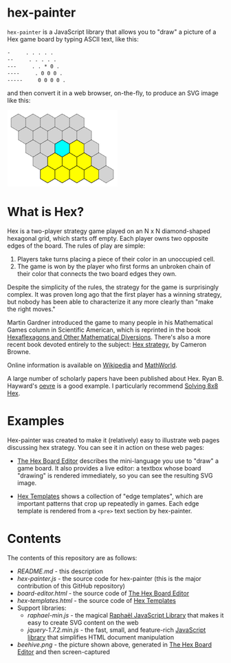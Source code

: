 hex-painter
===========

`hex-painter` is a JavaScript library that allows you to "draw" a picture of a
Hex game board by typing ASCII text, like this:

    -     . . . . .
    --     . . . . .
    ---     . . * 0 .
    ----     . 0 0 0 .
    -----     0 0 0 0 .

and then convert it in a web browser, on-the-fly, to produce an SVG image
like this:

![The Beehive Edge Template](beehive.png)


What is Hex?
============

Hex is a two-player strategy game played on an N x N diamond-shaped hexagonal
grid, which starts off empty. Each player owns two opposite edges of the
board.  The rules of play are simple:
1. Players take turns placing a piece of their color in an unoccupied cell.
2. The game is won by the player who first forms an unbroken chain of their
   color that connects the two board edges they own.

Despite the simplicity of the rules, the strategy for the game is surprisingly
complex.  It was proven long ago that the first player has a winning strategy,
but nobody has been able to characterize it any more clearly than "make the
right moves."

Martin Gardner introduced the game to many people in his Mathematical Games
column in Scientific American, which is reprinted in the book
[Hexaflexagons and Other Mathematical Diversions](https://books.google.com/books?id=QpPlxwSa8akC&q=%22The+Game+of+Hex%22#v=snippet&q=%22The%20Game%20of%20Hex%22&f=false).
There's also a more recent book devoted entirely to the subject:
[Hex strategy](http://www.cameronius.com/games/hex/), by Cameron Browne.

Online information is available
on [Wikipedia](https://en.wikipedia.org/wiki/Hex_(board_game))
and [MathWorld](http://mathworld.wolfram.com/GameofHex.html).

A large number of scholarly papers have been published about Hex.  Ryan B.
Hayward's [oevre](http://webdocs.cs.ualberta.ca/~hayward/publications.html) is
a good example. I particularly recommend
[Solving 8x8 Hex](http://webdocs.cs.ualberta.ca/~hayward/papers/solve8.pdf).


Examples
========

Hex-painter was created to make it (relatively) easy to illustrate web
pages discussing hex strategy.  You can see it in action on these web pages:

 * [The Hex Board Editor](http://thomboyer.com/hex-painter/board-editor.html)
   describes the mini-language you use to "draw" a game board.  It also
   provides a live editor: a textbox whose board "drawing" is rendered
   immediately, so you can see the resulting SVG image.

 * [Hex Templates](http://thomboyer.com/hex-painter/hex-templates.html)
   shows a collection of "edge templates", which are important patterns that
   crop up repeatedly in games. Each edge template is rendered from a `<pre>`
   text section by hex-painter.


Contents
========

The contents of this repository are as follows:

  * *README.md* - this description
  * *hex-painter.js* - the source code for hex-painter (this is the
    major contribution of this GitHub repository)
  * *board-editor.html* - the source code of 
    [The Hex Board Editor](http://thomboyer.com/hex-painter/board-editor.html)
  * *hex-templates.html* - the source code of 
    [Hex Templates](http://thomboyer.com/hex-painter/hex-templates.html)
  * Support libraries:
      * *raphael-min.js* - the magical [Raphaël JavaScript
        Library](http://dmitrybaranovskiy.github.io/raphael/) that makes it easy
        to create SVG content on the web
      * *jquery-1.7.2.min.js* - the fast, small, and feature-rich [JavaScript
        library](https://jquery.com/) that simplifies HTML document manipulation
  * *beehive.png* - the picture shown above, generated in
    [The Hex Board Editor](http://thomboyer.com/hex-painter/board-editor.html)
    and then screen-captured
